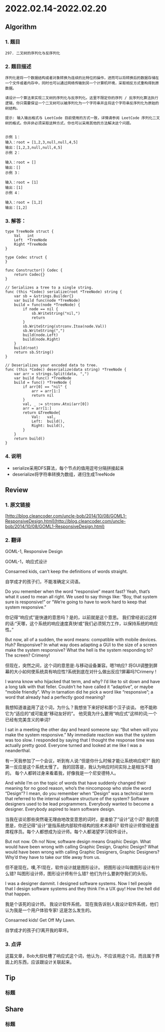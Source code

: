 # 2022.02.14-2022.02.20

## Algorithm
### 1. 题目
```
297. 二叉树的序列化与反序列化
```
### 2. 题目描述
```
序列化是将一个数据结构或者对象转换为连续的比特位的操作，进而可以将转换后的数据存储在一个文件或者内存中，同时也可以通过网络传输到另一个计算机环境，采取相反方式重构得到原数据。

请设计一个算法来实现二叉树的序列化与反序列化。这里不限定你的序列 / 反序列化算法执行逻辑，你只需要保证一个二叉树可以被序列化为一个字符串并且将这个字符串反序列化为原始的树结构。

提示: 输入输出格式与 LeetCode 目前使用的方式一致，详情请参阅 LeetCode 序列化二叉树的格式。你并非必须采取这种方式，你也可以采用其他的方法解决这个问题。


示例 1：
输入：root = [1,2,3,null,null,4,5]
输出：[1,2,3,null,null,4,5]
示例 2：

输入：root = []
输出：[]
示例 3：

输入：root = [1]
输出：[1]
示例 4：

输入：root = [1,2]
输出：[1,2]
```

### 3. 解答：
```golang
type TreeNode struct {
	Val   int
	Left  *TreeNode
	Right *TreeNode
}

type Codec struct {
}

func Constructor() Codec {
	return Codec{}
}

// Serializes a tree to a single string.
func (this *Codec) serialize(root *TreeNode) string {
	var sb = &strings.Builder{}
	var build func(node *TreeNode)
	build = func(node *TreeNode) {
		if node == nil {
			sb.WriteString("nil,")
			return
		}
		sb.WriteString(strconv.Itoa(node.Val))
		sb.WriteString(",")
		build(node.Left)
		build(node.Right)
	}
	build(root)
	return sb.String()
}

// Deserializes your encoded data to tree.
func (this *Codec) deserialize(data string) *TreeNode {
	var arr = strings.Split(data, ",")
	var build func() *TreeNode
	build = func() *TreeNode {
		if arr[0] == "nil" {
			arr = arr[1:]
			return nil
		}
		val, _ := strconv.Atoi(arr[0])
		arr = arr[1:]
		return &TreeNode{
			Val:   val,
			Left:  build(),
			Right: build(),
		}
	}
	return build()
}
```
### 4. 说明
* serialize采用DFS算法，每个节点的值用逗号分隔拼接起来
* deserialize将字符串转换为数组，递归生成TreeNode

## Review
### 1. 原文链接
[http://blog.cleancoder.com/uncle-bob/2014/10/08/GOML1-ResponsiveDesign.html](http://blog.cleancoder.com/uncle-bob/2014/10/08/GOML1-ResponsiveDesign.html)

### 2. 翻译
GOML-1, Responsive Design

GOML-1，响应式设计

Consarned kids, can’t keep the definitions of words straight.

自学成才的孩子们，不能准确定义词语。

Do you remember when the word “responsive” meant fast? Yeah, that’s what it used to mean all right. 
We used to say things like: “Boy, that system sure is responsive!” or “We’re going to have to work hard to keep that system responsive.”

你记得“响应式”是快速的意思吗？是的，以前就是这个意思。
我们曾经说过这样的话:“天哪，这个系统的响应速度真快!或“我们必须努力工作，以保持系统的响应性。”

But now, all of a sudden, the word means: compatible with mobile devices. Huh? Responsive? 
In what way does adapting a GUI to the size of a screen make the system responsive? What the hell is the system responding to? The screen? Crimeny!

但现在，突然之间，这个词的意思是:与移动设备兼容。嗯?响应?
将GUI调整到屏幕的大小如何使系统具有响应性?系统到底在对什么做出反应?屏幕吗?Crimeny !

I wanna know who hijacked that term, and why? I’d like to sit down and have a long talk with that feller. 
Couldn’t he have called it “adaptive”, or maybe “mobile friendly”. 
Why in tarnation did he pick a word like “responsive”; a word that already had a perfectly good meaning?

我想知道谁盗用了这个词，为什么？我想坐下来好好和那个汉子谈谈。
他不能称它为“适应的”或可能是“移动友好的”。
他究竟为什么要用“响应式”这样的词;一个已经有完美含义的单词?

I sat in a meeting the other day and heard someone say: “But when will you make the system responsive.” 
My immediate reaction was that the system was too slow. 
I responded by saying that I thought the response time was actually pretty good. 
Everyone turned and looked at me like I was a neanderthal.

有一天我参加了一个会议，听到有人说:“但是你什么时候才能让系统响应呢?”
我的第一反应是这个系统太慢了。
我的回答是，我认为响应时间实际上是相当不错的。
每个人都转过身来看着我，好像我是一个尼安德特人。

And while I’m on the topic of words that have suddenly changed their meaning for no good reason, who’s the nincompoop who stole the word “Design”? 
I mean, do you remember when “Design” was a technical term that referred to the internal software structure of the system? 
Software designers used to be lead programmers. Everybody wanted to become a designer. Everybody aspired to learn software design.

当我在谈论那些突然毫无理由地改变意思的词时，是谁偷了“设计”这个词?
我的意思是，你还记得“设计”是指系统内部软件结构的技术术语吗?
软件设计师曾经是首席程序员。每个人都想成为设计师。每个人都渴望学习软件设计。

But not now. Oh no! Now, software design means Graphic Design. 
What would have been wrong with calling Graphic Design, Graphic Design? 
What would have been wrong with calling Graphic Designers, Graphic Designers? 
Why’d they have to take our title away from us.

但不是现在。噢,不!现在，软件设计就是图形设计。
把图形设计叫做图形设计有什么错?
叫图形设计师，图形设计师有什么错?
他们为什么要剥夺我们的头衔。

I was a designer dammit. 
I designed software systems. 
Now I tell people that I design software systems and they think I’m a UX guy! 
How the hell did that happen.

我是个该死的设计师。
我设计软件系统。
现在我告诉别人我设计软件系统，他们认为我是一个用户体验专家!
这是怎么发生的。

Consarned kids! Get Off My Lawn.

自学成才的孩子们!离开我的草坪。

### 3. 点评
这篇文章，Bob大叔吐槽了响应式这个词，他认为，不应该用这个词，而且属于界面上的东西，应该跟设计关联起来。


## Tip
### 标题


## Share
### 标题